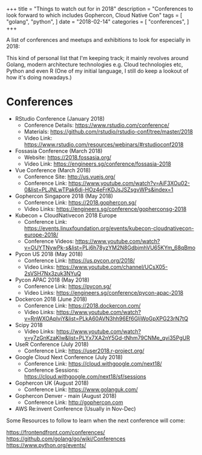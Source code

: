 +++
title = "Things to watch out for in 2018"
description = "Conferences to look forward to which includes Gophercon, Cloud Native Con"
tags = [
    "golang",
    "python",
]
date = "2018-02-14"
categories = [
    "conferences",
]
+++

A list of conferences and meetups and exhibitions to look for especially in 2018:

This kind of personal list that I'm keeping track; it mainly revolves around Golang,
modern architecture technologies e.g. Cloud technologies etc, Python and even R (One of my initial language, I still do keep a lookout of how it's doing nowadays.)

# Conferences

- RStudio Conference (January 2018)
  - Conference Details: https://www.rstudio.com/conference/
  - Materials: https://github.com/rstudio/rstudio-conf/tree/master/2018
  - Video Link: https://www.rstudio.com/resources/webinars/#rstudioconf2018
- Fossasia Conference (March 2018)
  - Website: https://2018.fossasia.org/
  - Video Link: https://engineers.sg/conference/fossasia-2018
- Vue Conference (March 2018)
  - Conference Site: http://us.vuejs.org/
  - Conference Link: https://www.youtube.com/watch?v=AiF3XOu02-0&list=PLJNLwTPak6dj-HOz4eFrKDJsJSZsgvWPs&index=1
- Gophercon Singapore 2018 (May 2018)
  - Conference Link: https://2018.gophercon.sg/
  - Video Links: https://engineers.sg/conference/gopherconsg-2018
- Kubecon + CloudNativecon 2018 Europe
  - Conference Link: https://events.linuxfoundation.org/events/kubecon-cloudnativecon-europe-2018/
  - Conference Videos: https://www.youtube.com/watch?v=OUYTNywPk-s&list=PLj6h78yzYM2N8GdbjmhVU65KYm_68qBmo
- Pycon US 2018 (May 2018)
  - Conference Link: https://us.pycon.org/2018/
  - Video Links: https://www.youtube.com/channel/UCsX05-2sVSH7Nx3zuk3NYuQ
- Pycon APAC 2018 (May 2018)
  - Conference Link: https://pycon.sg/
  - Video Links: https://engineers.sg/conference/pycon-apac-2018
- Dockercon 2018 (June 2018)
  - Conference Link: https://2018.dockercon.com/
  - Video Links: https://www.youtube.com/watch?v=RnWXOAplvjY&list=PLkA60AVN3hh96Ef6GljWoGpXPG23rN7tQ
- Scipy 2018
  - Video Links: https://www.youtube.com/watch?v=y7zGnKzaKIw&list=PLYx7XA2nY5Gd-tNhm79CNMe_qvi35PgUR
- UseR Conference (July 2018)
  - Conference Link: https://user2018.r-project.org/
- Google Cloud Next Conference (July 2018)
  - Conference Link: https://cloud.withgoogle.com/next18/
  - Conference Sessions: https://cloud.withgoogle.com/next18/sf/sessions
- Gophercon UK (August 2018)
  - Conference Link: https://www.golanguk.com/
- Gophercon Denver - main (August 2018)
  - Conference Link: http://gophercon.com
- AWS Re:invent Conference (Usually in Nov-Dec)

Some Resources to follow to learn when the next conference will come:

https://frontendfront.com/conferences/
https://github.com/golang/go/wiki/Conferences
https://www.python.org/events/
